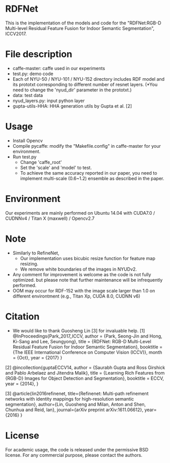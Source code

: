 # RDFNet
This is the implementation of the models and code for the "RDFNet:RGB-D Multi-level Residual Feature Fusion for Indoor Semantic Segmentation", ICCV2017.

# File description 
- caffe-master: caffe used in our experiments
- test.py: demo code  
- Each of NYU-50 / NYU-101 / NYU-152 directory includes RDF model and its prototxt corresponding to different number of resnet layers. (*You need to change the 'nyud_dir' parameter in the prototxt.)
- data: test data  
- nyud_layers.py: input python layer
- gupta-utils-HHA: HHA generation utils by Gupta et al. [2]

# Usage
- Install Opencv 
- Compile pycaffe: modify the "Makefile.config" in caffe-master for your environment.
- Run test.py 
  - Change 'caffe_root'
  - Set the 'scale' and 'model' to test.
  - To achieve the same accuracy reported in our paper, you need to implement multi-scale (0.6~1.2) ensemble as described in the paper.
  
# Environment
Our experiments are mainly performed on Ubuntu 14.04 with CUDA7.0 / CUDNNv4 / Titan X (maxwell) / Opencv2.7
  
# Note
- Similarly to RefineNet,
  - Our implementation uses bicubic resize function for feature map resizing.
  - We remove white boundaries of the images in NYUDv2.
- Any comment for improvement is welcome as the code is not fully optimized. but please note that further maintenance will be infrequently performed.
- OOM may occur for RDF-152 with the image scale larger than 1.0 on different environtment (e.g., Titan Xp, CUDA 8.0, CUDNN v6)

# Citation
- We would like to thank Guosheng Lin [3] for invaluable help.
[1] @InProceedings{Park_2017_ICCV,
author = {Park, Seong-Jin and Hong, Ki-Sang and Lee, Seungyong},
title = {RDFNet: RGB-D Multi-Level Residual Feature Fusion for Indoor Semantic Segmentation},
booktitle = {The IEEE International Conference on Computer Vision (ICCV)},
month = {Oct},
year = {2017}
}

[2] @incollection{guptaECCV14,
  author = {Saurabh Gupta and Ross Girshick and Pablo Arbelaez and Jitendra Malik},
  title = {Learning Rich Features from {RGB-D} Images for Object Detection and Segmentation},
  booktitle = ECCV,
  year = {2014},
}

[3] @article{lin2016refinenet,
  title={Refinenet: Multi-path refinement networks with identity mappings for high-resolution semantic segmentation},
  author={Lin, Guosheng and Milan, Anton and Shen, Chunhua and Reid, Ian},
  journal={arXiv preprint arXiv:1611.06612},
  year={2016}
}

# License
For academic usage, the code is released under the permissive BSD license. For any commercial purpose, please contact the authors.
